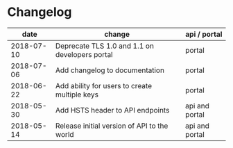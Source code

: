 # Changelog

date | change | api / portal
---- | -------| -----------
2018-07-10 | Deprecate TLS 1.0 and 1.1 on developers portal | portal
2018-07-06 | Add changelog to documentation | portal
2018-06-22 | Add ability for users to create multiple keys | portal
2018-05-30 | Add HSTS header to API endpoints | api and portal
2018-05-14 | Release initial version of API to the world | api and portal